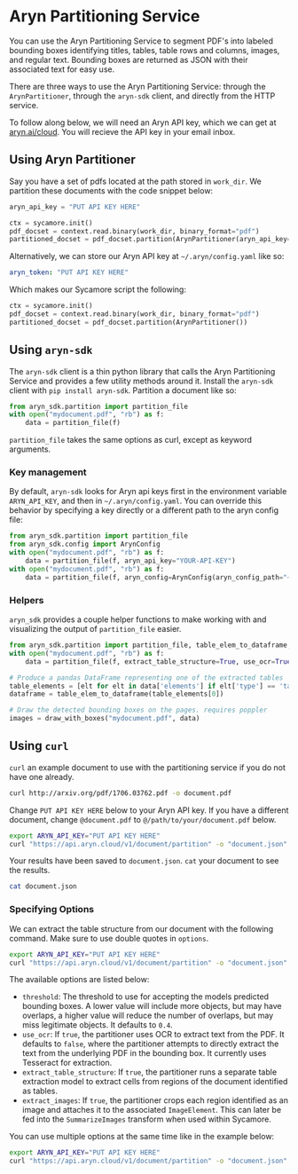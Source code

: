 # Aryn Partitioning Service


You can use the Aryn Partitioning Service to segment PDF's into labeled bounding boxes identifying titles, tables, table rows and columns, images, and regular text. Bounding boxes are returned as JSON with their associated text for easy use.

There are three ways to use the Aryn Partitioning Service: through the `ArynPartitioner`, through the `aryn-sdk` client, and directly from the HTTP service.

To follow along below, we will need an Aryn API key, which we can get at [aryn.ai/cloud](https://www.aryn.ai/cloud). You will recieve the API key in your email inbox.
## Using Aryn Partitioner

Say you have a set of pdfs located at the path stored in `work_dir`. We partition these documents with the code snippet below:

```python
aryn_api_key = "PUT API KEY HERE"

ctx = sycamore.init()
pdf_docset = context.read.binary(work_dir, binary_format="pdf")
partitioned_docset = pdf_docset.partition(ArynPartitioner(aryn_api_key=aryn_api_key))
```
Alternatively, we can store our Aryn API key at `~/.aryn/config.yaml` like so:
```yaml
aryn_token: "PUT API KEY HERE"
```
Which makes our Sycamore script the following:
```python
ctx = sycamore.init()
pdf_docset = context.read.binary(work_dir, binary_format="pdf")
partitioned_docset = pdf_docset.partition(ArynPartitioner())
```

## Using `aryn-sdk`

The `aryn-sdk` client is a thin python library that calls the Aryn Partitioning Service and provides a few utility methods around it. Install the `aryn-sdk` client with `pip install aryn-sdk`.
Partition a document like so:

```python
from aryn_sdk.partition import partition_file
with open("mydocument.pdf", "rb") as f:
    data = partition_file(f)
```

`partition_file` takes the same options as curl, except as keyword arguments.

### Key management

By default, `aryn-sdk` looks for Aryn api keys first in the environment variable `ARYN_API_KEY`, and then in `~/.aryn/config.yaml`. You can override this behavior by specifying a key directly or a different path to the aryn config file:
```python
from aryn_sdk.partition import partition_file
from aryn_sdk.config import ArynConfig
with open("mydocument.pdf", "rb") as f:
    data = partition_file(f, aryn_api_key="YOUR-API-KEY")
with open("mydocument.pdf", "rb") as f:
    data = partition_file(f, aryn_config=ArynConfig(aryn_config_path="~/dotfiles/.aryn/config.yaml"))
```

### Helpers

`aryn_sdk` provides a couple helper functions to make working with and visualizing the output of `partition_file` easier.

```python
from aryn_sdk.partition import partition_file, table_elem_to_dataframe, draw_with_boxes
with open("mydocument.pdf", "rb") as f:
    data = partition_file(f, extract_table_structure=True, use_ocr=True, extract_images=True, threshold=0.35)

# Produce a pandas DataFrame representing one of the extracted tables
table_elements = [elt for elt in data['elements'] if elt['type'] == 'table']
dataframe = table_elem_to_dataframe(table_elements[0])

# Draw the detected bounding boxes on the pages. requires poppler
images = draw_with_boxes("mydocument.pdf", data)
```


## Using `curl`

`curl` an example document to use with the partitioning service if you do not have one already.
```bash
curl http://arxiv.org/pdf/1706.03762.pdf -o document.pdf
```
Change `PUT API KEY HERE` below to your Aryn API key. If you have a different document, change `@document.pdf` to `@/path/to/your/document.pdf` below.
```bash
export ARYN_API_KEY="PUT API KEY HERE"
curl "https://api.aryn.cloud/v1/document/partition" -o "document.json" -H "Authorization: Bearer $ARYN_API_KEY" -F "pdf=@document.pdf";
```
Your results have been saved to `document.json`. `cat` your document to see the results.
```bash
cat document.json
```

### Specifying Options

We can extract the table structure from our document with the following command. Make sure to use double quotes in `options`.

```bash
export ARYN_API_KEY="PUT API KEY HERE"
curl "https://api.aryn.cloud/v1/document/partition" -o "document.json" -H "Authorization: Bearer $ARYN_TOKEN" -F "pdf=@document.pdf" -F "options={\"extract_table_structure\": true}";
```

The available options are listed below:

* ```threshold```: The threshold to use for accepting the models predicted bounding boxes. A lower value will include more objects, but may have overlaps, a higher value will reduce the number of overlaps, but may miss legitimate objects. It defaults to ```0.4```.
* ```use_ocr```: If ```true```, the partitioner uses OCR to extract text from the PDF. It defaults to ```false```, where the partitioner attempts to directly extract the text from the underlying PDF in the bounding box. It currently uses Tesseract for extraction.
* `extract_table_structure`: If `true`, the partitioner runs a separate table extraction model to extract cells from regions of the document identified as tables.
* `extract_images`: If `true`, the partitioner crops each region identified as an image and attaches it to the associated `ImageElement`. This can later be fed into the `SummarizeImages` transform when used within Sycamore.

You can use multiple options at the same time like in the example below:

```bash
export ARYN_API_KEY="PUT API KEY HERE"
curl "https://api.aryn.cloud/v1/document/partition" -o "document.json" -H "Authorization: Bearer $ARYN_TOKEN" -F "pdf=@document.pdf" -F "options={\"extract_table_structure\": true, \"threshold\": 0.2}";
```
